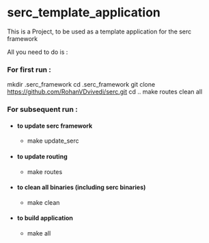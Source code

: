 # serc_template_application
This is a Project, to be used as a template application for the serc framework

All you need to do is :

### For first run :

mkdir .serc_framework
cd .serc_framework
git clone https://github.com/RohanVDvivedi/serc.git
cd ..
make routes clean all

### For subsequent run :

* #### to update serc framework
  * make update_serc

* #### to update routing 
  * make routes

* #### to clean all binaries (including serc binaries)
  * make clean

* #### to build application
  * make all
